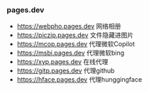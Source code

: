 ### pages.dev
- https://webpho.pages.dev      网络相册
- https://piczip.pages.dev      文件隐藏进图片
- https://mcop.pages.dev        代理微软Copilot
- https://msbi.pages.dev        代理微软bing
- https://xyp.pages.dev        在线代理
- https://gitp.pages.dev        代理github
- https://hface.pages.dev        代理hunggingface
